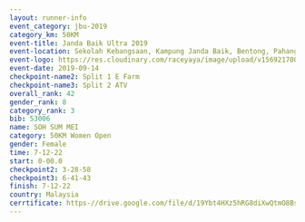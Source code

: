```yaml
---
layout: runner-info 
event_category: jbu-2019 
category_km: 50KM 
event-title: Janda Baik Ultra 2019
event-location: Sekolah Kebangsaan, Kampung Janda Baik, Bentong, Pahang, Malaysia 
event-logo: https://res.cloudinary.com/raceyaya/image/upload/v1569217009/logo/janda-baik_vch1pc.jpg 
event-date: 2019-09-14 
checkpoint-name2: Split 1 E Farm 
checkpoint-name3: Split 2 ATV 
overall_rank: 42
gender_rank: 8
category_rank: 3
bib: 53006
name: SOH SUM MEI
category: 50KM Women Open
gender: Female
time: 7-12-22
start: 0-00.0
checkpoint2: 3-28-58
checkpoint3: 6-41-43
finish: 7-12-22
country: Malaysia
cerrtificate: https-//drive.google.com/file/d/19Ybt4HXz5hRG8diXwQtmO8BspTd5roAO/view?usp=sharing
---
```

